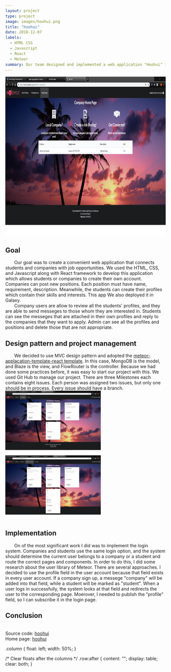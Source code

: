 ```yaml
---
layout: project
type: project
image: images/hoohui.png
title: "hoohui"
date: 2018-12-07
labels:
  - HTML CSS
  - Javascript
  - React
  - Meteor
summary: Our team designed and implemented a web application "Hoohui" in React framewrok, and it connects students and companies with careers. 
---
```

<img class="medium" width="700" height="500" src="../images/companyhome.PNG">
<h2> Goal</h2>
<div style="text-indent:2em">
 Our goal was to create a convenient web application that connects students and companies with job opportunities.  We used the HTML, CSS, and Javascript along with React framework to develop this application which allows students or companies to create their own account. Companies can post new positions. Each position must have name, requirement, description. Meanwhile, the students can create their profiles which contain their skills and interests. This app We also deployed it in Galaxy.
</div>
<div style="text-indent:2em">
    Company users are allow to review all the students' profiles, and they are able to send messeges to those whom they are interested in. Students can see the messeges that are attached in their own profiles and reply to the companies that they want to apply. Admin can see all the profiles and positions and delete those that are not appropriate.
</div>  
 
<h2> Design pattern and project management </h2>
<div style="text-indent:2em">
  We decided to use MVC design pattern and adopted the <a href="https://ics-software-engineering.github.io/meteor-application-template-react/" >meteor-applacation-template-react template</a>. In this case, MongoDB is the model, and Blaze is the view, and FlowRouter is the controller. Because we had done some practices before, it was easy to start our project with this. 
 We used Git Hub to manage our project. There are three Milestones each contains eight issues. Each person was assigned two issues, but only one should be in process. Every issue should have a branch. 
</div>
<div class="row">
  <div class="column"><img class="medium" width="300" height="200" src="../images/findapplicant.PNG"></div>
  <div class="column"><img class="medium" width="300" height="200" src="../images/studentaccept.PNG"></div>
</div>
<h2> Implementation </h2>
<div style="text-indent:2em">
On of the most significant work I did was to implement the login system. Companies and students use the same login option, and the system should determine the current user belongs to a company or a student and route the correct pages and components. In order to do this, I did some research about the user library of Meteor. There are several approaches. I decided to use the profile field in the user account because that field exists in every user account. If a company sign up, a messege "company" will be added into that field, while a student will be marked as "student". When a user logs in successfully, the system looks at that field and redirects the user to the corresponding page. Moerover, I needed to publish the "profile" field, so I can subscribe it in the login page. 
</div>

<h2> Conclusion </h2>
<div style="text-indent:2em">

</div>

<br/>
<div>Source code: <a href="https://github.com/ho-ohui/hoohui"><i class="large github icon"></i>hoohui</a></div>
<div>Home page: <a href="https://ho-ohui.github.io/">hoohui</a></div>


.column {
  float: left;
  width: 50%;
}

/* Clear floats after the columns */
.row:after {
  content: "";
  display: table;
  clear: both;
}
